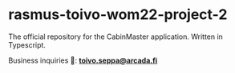 # rasmus-toivo-wom22-project-2

The official repository for the CabinMaster application. Written in Typescript. 

Business inquiries 💌: <b>toivo.seppa@arcada.fi</b>
